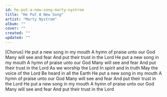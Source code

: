 ```yaml
---
id: he-put-a-new-song-marty-nystrom
title: "He Put A New Song"
artist: "Marty Nystrom"
album: ""
cover: ""
created: ""
updated: ""
---
```


[Chorus]
He put a new song in my mouth
A hymn of praise unto our God
Many will see and fear
And put their trust in the Lord
He put a new song in my mouth
A hymn of praise unto our God
Many will see and fear
And put their trust in the Lord
As we worship the Lord
In spirit and in truth
May the voice of the Lord
Be heard in all the Earth
He put a new song in my mouth
A hymn of praise unto our God
Many will see and fear
And put their trust in the Lord
He put a new song in my mouth
A hymn of praise unto our God
Many will see and fear
And put their trust in the Lord
